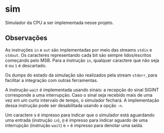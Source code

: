 sim
===

Simulador da CPU a ser implementada nesse projeto.

## Observações

As instruções `in` e `out` são implementadas por meio
das streams `stdin` e `stdout`. Os caracteres representando
cada bit são sempre lidos/escritos começando pelo MSB. Para
a instrução `in`, qualquer caractere que não seja `0` ou `1`
é descartado.

Os dumps do estado da simulação são realizados pela stream
`stderr`, para facilitar a integração com outras ferramentas.

A instrução `wait` é implementada usando sinais: a recepção do
sinal SIGINT corresponde a uma interrupção. Caso o sinal seja
recebido mais de uma vez em um curto intervalo de tempo, o 
simulador fechará. A implementação dessa instrução pode ser
desabilitada usando a opção `-n`.

Um caractere `$` é impresso para indicar que o simulador está
aguardando uma entrada (instrução `in`), `@` é impresso para
indicar aguardo de uma interrupção (instrução `wait`) e `>` é
impresso para denotar uma saída.
